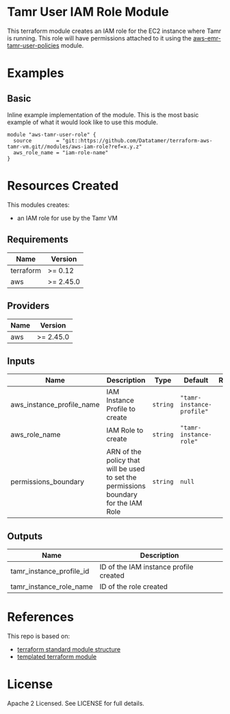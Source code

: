 # Tamr User IAM Role Module
This terraform module creates an IAM role for the EC2 instance where Tamr is running. This role will have permissions attached to it using the [aws-emr-tamr-user-policies](https://github.com/Datatamer/ops/tree/master/terraform/shared_files/modules/aws-emr-tamr-user-policies) module.

# Examples
## Basic
Inline example implementation of the module.  This is the most basic example of what it would look like to use this module.
```
module "aws-tamr-user-role" {
  source        = "git::https://github.com/Datatamer/terraform-aws-tamr-vm.git//modules/aws-iam-role?ref=x.y.z"
  aws_role_name = "iam-role-name"
}
```

# Resources Created
This modules creates:
* an IAM role for use by the Tamr VM

<!-- BEGINNING OF PRE-COMMIT-TERRAFORM DOCS HOOK -->
## Requirements

| Name | Version |
|------|---------|
| terraform | >= 0.12 |
| aws | >= 2.45.0 |

## Providers

| Name | Version |
|------|---------|
| aws | >= 2.45.0 |

## Inputs

| Name | Description | Type | Default | Required |
|------|-------------|------|---------|:--------:|
| aws\_instance\_profile\_name | IAM Instance Profile to create | `string` | `"tamr-instance-profile"` | no |
| aws\_role\_name | IAM Role to create | `string` | `"tamr-instance-role"` | no |
| permissions\_boundary | ARN of the policy that will be used to set the permissions boundary for the IAM Role | `string` | `null` | no |

## Outputs

| Name | Description |
|------|-------------|
| tamr\_instance\_profile\_id | ID of the IAM instance profile created |
| tamr\_instance\_role\_name | ID of the role created |

<!-- END OF PRE-COMMIT-TERRAFORM DOCS HOOK -->

# References
This repo is based on:
* [terraform standard module structure](https://www.terraform.io/docs/modules/index.html#standard-module-structure)
* [templated terraform module](https://github.com/tmknom/template-terraform-module)

# License
Apache 2 Licensed. See LICENSE for full details.
